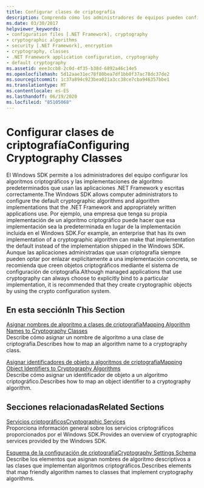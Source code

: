 ```yaml
---
title: Configurar clases de criptografía
description: Comprenda cómo los administradores de equipos pueden configurar los algoritmos criptográficos y las implementaciones de algoritmo predeterminados que usan .NET y las aplicaciones.
ms.date: 03/30/2017
helpviewer_keywords:
- configuration files [.NET Framework], cryptography
- cryptographic algorithms
- security [.NET Framework], encryption
- cryptography, classes
- .NET Framework application configuration, cryptography
- default cryptography
ms.assetid: eee3ccb8-2c0d-4f35-b38d-6892a46c14e5
ms.openlocfilehash: 5d12aae31ec78f80bea7df1bb0f37ac78dc37de2
ms.sourcegitcommit: 1c37a894c923bea021a3cc38ce7cba946357bbe1
ms.translationtype: MT
ms.contentlocale: es-ES
ms.lasthandoff: 06/19/2020
ms.locfileid: "85105068"
---
```

# <a name="configuring-cryptography-classes"></a><span data-ttu-id="c0d5c-103">Configurar clases de criptografía</span><span class="sxs-lookup"><span data-stu-id="c0d5c-103">Configuring Cryptography Classes</span></span>
<span data-ttu-id="c0d5c-104">El Windows SDK permite a los administradores del equipo configurar los algoritmos criptográficos y las implementaciones de algoritmo predeterminados que usan las aplicaciones .NET Framework y escritas correctamente.</span><span class="sxs-lookup"><span data-stu-id="c0d5c-104">The Windows SDK allows computer administrators to configure the default cryptographic algorithms and algorithm implementations that the .NET Framework and appropriately written applications use.</span></span>  <span data-ttu-id="c0d5c-105">Por ejemplo, una empresa que tenga su propia implementación de un algoritmo criptográfico puede hacer que esa implementación sea la predeterminada en lugar de la implementación incluida en el Windows SDK.</span><span class="sxs-lookup"><span data-stu-id="c0d5c-105">For example, an enterprise that has its own implementation of a cryptographic algorithm can make that implementation the default instead of the implementation shipped in the Windows SDK.</span></span> <span data-ttu-id="c0d5c-106">Aunque las aplicaciones administradas que usan criptografía siempre pueden optar por enlazar explícitamente a una implementación concreta, se recomienda que creen objetos criptográficos mediante el sistema de configuración de criptografía.</span><span class="sxs-lookup"><span data-stu-id="c0d5c-106">Although managed applications that use cryptography can always choose to explicitly bind to a particular implementation, it is recommended that they create cryptographic objects by using the crypto configuration system.</span></span>  
  
## <a name="in-this-section"></a><span data-ttu-id="c0d5c-107">En esta sección</span><span class="sxs-lookup"><span data-stu-id="c0d5c-107">In This Section</span></span>  
 [<span data-ttu-id="c0d5c-108">Asignar nombres de algoritmo a clases de criptografía</span><span class="sxs-lookup"><span data-stu-id="c0d5c-108">Mapping Algorithm Names to Cryptography Classes</span></span>](map-algorithm-names-to-cryptography-classes.md)  
 <span data-ttu-id="c0d5c-109">Describe cómo asignar un nombre de algoritmo a una clase de criptografía.</span><span class="sxs-lookup"><span data-stu-id="c0d5c-109">Describes how to map an algorithm name to a cryptography class.</span></span>  
  
 [<span data-ttu-id="c0d5c-110">Asignar identificadores de objeto a algoritmos de criptografía</span><span class="sxs-lookup"><span data-stu-id="c0d5c-110">Mapping Object Identifiers to Cryptography Algorithms</span></span>](map-object-identifiers-to-cryptography-algorithms.md)  
 <span data-ttu-id="c0d5c-111">Describe cómo asignar un identificador de objeto a un algoritmo criptográfico.</span><span class="sxs-lookup"><span data-stu-id="c0d5c-111">Describes how to map an object identifier to a cryptography algorithm.</span></span>  
  
## <a name="related-sections"></a><span data-ttu-id="c0d5c-112">Secciones relacionadas</span><span class="sxs-lookup"><span data-stu-id="c0d5c-112">Related Sections</span></span>  
 [<span data-ttu-id="c0d5c-113">Servicios criptográficos</span><span class="sxs-lookup"><span data-stu-id="c0d5c-113">Cryptographic Services</span></span>](../../standard/security/cryptographic-services.md)  
 <span data-ttu-id="c0d5c-114">Proporciona información general sobre los servicios criptográficos proporcionados por el Windows SDK.</span><span class="sxs-lookup"><span data-stu-id="c0d5c-114">Provides an overview of cryptographic services provided by the Windows SDK.</span></span>  
  
 [<span data-ttu-id="c0d5c-115">Esquema de la configuración de criptografía</span><span class="sxs-lookup"><span data-stu-id="c0d5c-115">Cryptography Settings Schema</span></span>](./file-schema/cryptography/index.md)  
 <span data-ttu-id="c0d5c-116">Describe los elementos que asignan nombres de algoritmo descriptivos a las clases que implementan algoritmos criptográficos.</span><span class="sxs-lookup"><span data-stu-id="c0d5c-116">Describes elements that map friendly algorithm names to classes that implement cryptography algorithms.</span></span>
